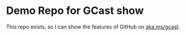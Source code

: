 # Demo Repo for GCast show

This repo exists, so I can show the features of GitHub on [aka.ms/gcast](https://aka.ms/gcast).
